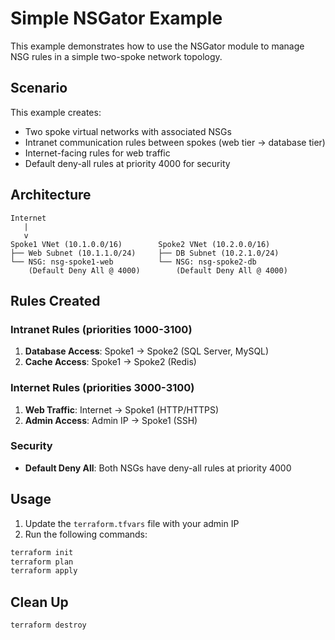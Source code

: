 # Simple NSGator Example

This example demonstrates how to use the NSGator module to manage NSG rules in a simple two-spoke network topology.

## Scenario

This example creates:
- Two spoke virtual networks with associated NSGs
- Intranet communication rules between spokes (web tier -> database tier)
- Internet-facing rules for web traffic
- Default deny-all rules at priority 4000 for security

## Architecture

```
Internet
   |
   v
Spoke1 VNet (10.1.0.0/16)        Spoke2 VNet (10.2.0.0/16)
├── Web Subnet (10.1.1.0/24)     ├── DB Subnet (10.2.1.0/24)
└── NSG: nsg-spoke1-web          └── NSG: nsg-spoke2-db
    (Default Deny All @ 4000)        (Default Deny All @ 4000)
```

## Rules Created

### Intranet Rules (priorities 1000-3100)
1. **Database Access**: Spoke1 → Spoke2 (SQL Server, MySQL)
2. **Cache Access**: Spoke1 → Spoke2 (Redis)

### Internet Rules (priorities 3000-3100)
1. **Web Traffic**: Internet → Spoke1 (HTTP/HTTPS)
2. **Admin Access**: Admin IP → Spoke1 (SSH)

### Security
- **Default Deny All**: Both NSGs have deny-all rules at priority 4000

## Usage

1. Update the `terraform.tfvars` file with your admin IP
2. Run the following commands:

```bash
terraform init
terraform plan
terraform apply
```

## Clean Up

```bash
terraform destroy
```
